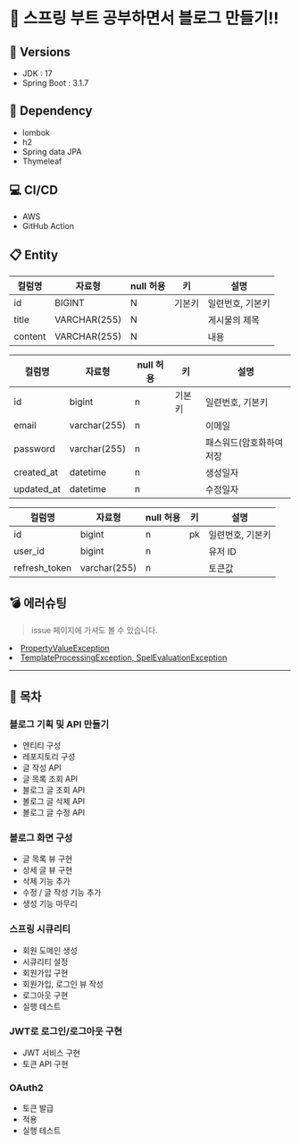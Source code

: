 # 🍃 스프링 부트 공부하면서 블로그 만들기!!

## 🚀 Versions
- JDK : 17
- Spring Boot : 3.1.7

## 🚀 Dependency
- lombok
- h2
- Spring data JPA
- Thymeleaf

## 💻 CI/CD
- AWS
- GitHub Action

## 📋 Entity
| 컬럼명 | 자료형 | null 허용 | 키 | 설명 |
| --- | --- | --- | --- | --- |
| id | BIGINT | N | 기본키 | 일련번호, 기본키 |
| title | VARCHAR(255) | N |  | 게시물의 제목 |
| content | VARCHAR(255) | N |  | 내용 |


| 컬럼명 | 자료형 | null 허용 | 키 | 설명 |
| --- | --- | --- | --- | --- |
| id | bigint | n | 기본키 | 일련번호, 기본키 |
| email | varchar(255) | n |  | 이메일 |
| password | varchar(255) | n |  | 패스워드(암호화하여 저장 |
| created_at | datetime | n |  | 생성일자 |
| updated_at | datetime | n |  | 수정일자 |

| 컬럼명 | 자료형 | null 허용 | 키 | 설명 |
| --- | --- | --- | --- | --- |
| id | bigint | n | pk | 일련번호, 기본키 |
| user_id | bigint | n |  | 유저 ID |
| refresh_token | varchar(255) | n |  | 토큰값 |

## 💣 에러슈팅

> issue 페이지에 가셔도 볼 수 있습니다.
 
<li>
  <a href="https://github.com/rowooncoding/make-my-blog-springboot/issues/1">PropertyValueException<a>  
</li>
<li>
  <a href="https://github.com/rowooncoding/make-my-blog-springboot/issues/2">TemplateProcessingException, SpelEvaluationException<a>  
</li>
    
---

## 👀 목차
### 블로그 기획 및 API 만들기
- 엔티티 구성
- 레포지토리 구성
- 글 작성 API
- 글 목록 조회 API
- 블로그 글 조회 API
- 볼로그 글 삭제 API
- 볼로그 글 수정 API
### 볼로그 화면 구성
- 글 목록 뷰 구현
- 상세 글 뷰 구현
- 삭제 기능 추가
- 수정 / 글 작성 기능 추가
- 생성 기능 마무리
### 스프링 시큐리티
- 회원 도메인 생성
- 시큐리티 설정
- 회원가입 구현
- 회원가입, 로그인 뷰 작성
- 로그아웃 구현
- 실행 테스트
### JWT로 로그인/로그아웃 구현
- JWT 서비스 구현
- 토큰 API 구현
### OAuth2
- 토큰 발급
- 적용
- 실행 테스트
